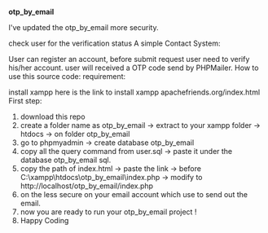 **otp_by_email**

I've updated the otp_by_email more security.

check user for the verification status
A simple Contact System:

User can register an account, before submit request user need to verify his/her account. user will received a OTP code send by PHPMailer.
How to use this source code: requirement:

install xampp here is the link to install xampp apachefriends.org/index.html
First step:

1) download this repo
2) create a folder name as otp_by_email -> extract to your xampp folder -> htdocs -> on folder otp_by_email
3) go to phpmyadmin -> create database otp_by_email
4) copy all the query command from user.sql -> paste it under the database otp_by_email sql.
5) copy the path of index.html -> paste the link -> before C:\xampp\htdocs\otp_by_email\index.php -> modify to http://localhost/otp_by_email/index.php
6) on the less secure on your email account which use to send out the email.
7) now you are ready to run your otp_by_email project !
8) Happy Coding
